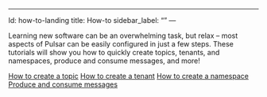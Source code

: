 ---
Id: how-to-landing
title: How-to
sidebar_label: “”
—

Learning new software can be an overwhelming task, but relax – most aspects of Pulsar can be easily configured in just a few steps. These tutorials will show you how to quickly create topics, tenants, and namespaces, produce and consume messages, and more!

[How to create a topic](tutorials-topic.md)
[How to create a tenant](tutorials-tenant.md)
[How to create a namespace](tutorials-namespace.md)
[Produce and consume messages](tutorials-produce-consume.md)




